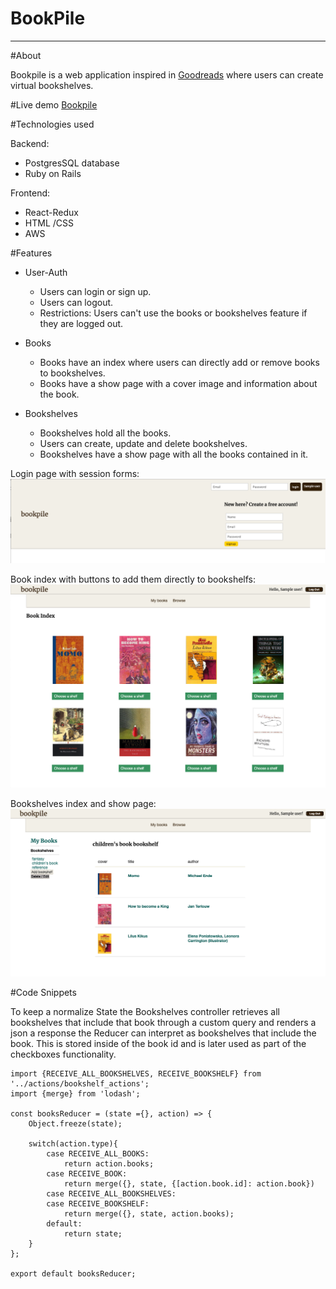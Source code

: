 # BookPile

----

#About

Bookpile is a web application inspired in [Goodreads](https://www.goodreads.com/) where users can create virtual bookshelves.

#Live demo
[Bookpile](https://bookpile.herokuapp.com/#/)


#Technologies used

  Backend:
  * PostgresSQL database
  * Ruby on Rails
  
  Frontend:
  * React-Redux
  * HTML /CSS
  * AWS

#Features

  * User-Auth
    * Users can login or sign up.
    * Users can logout.
    * Restrictions: Users can't use the books or bookshelves feature if they are logged out.
    
  * Books
    * Books have an index where users can directly add or remove books to bookshelves.
    * Books have a show page with a cover image and information about the book.
  
  * Bookshelves
    * Bookshelves hold all the books.
    * Users can create, update and delete bookshelves.
    * Bookshelves have a show page with all the books contained in it.


Login page with session forms:
![Login page](app/assets/images/login.png)

Book index with buttons to add them directly to bookshelfs:
![Book index](app/assets/images/book_index.png)

Bookshelves index and show page:
![Bookshelves](app/assets/images/bookshelves.png)

#Code Snippets

To keep a normalize State the Bookshelves controller retrieves all bookshelves
that include that book through a custom query and renders a json a response the Reducer can interpret as bookshelves that include the book. This is stored inside of the book id and is later used as part of the checkboxes functionality.





```import {RECEIVE_BOOK, RECEIVE_ALL_BOOKS} from '../actions/book_actions';
import {RECEIVE_ALL_BOOKSHELVES, RECEIVE_BOOKSHELF} from '../actions/bookshelf_actions';
import {merge} from 'lodash';

const booksReducer = (state ={}, action) => {
    Object.freeze(state);
    
    switch(action.type){
        case RECEIVE_ALL_BOOKS:
            return action.books;
        case RECEIVE_BOOK:
            return merge({}, state, {[action.book.id]: action.book})
        case RECEIVE_ALL_BOOKSHELVES:
        case RECEIVE_BOOKSHELF:
            return merge({}, state, action.books);
        default:
            return state;
    }
};

export default booksReducer; 
```
